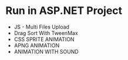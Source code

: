 # Run in ASP.NET Project 

- JS - Multi Files Upload 
- Drag Sort With TweenMax
- CSS SPRITE ANIMATION
- APNG ANIMATION
- ANIMATION WITH SOUND